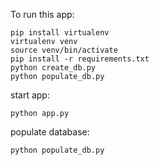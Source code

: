 To run this app:

```
pip install virtualenv
virtualenv venv
source venv/bin/activate
pip install -r requirements.txt
python create_db.py
python populate_db.py
```

start app:
```
python app.py
```

populate database:
```
python populate_db.py
```